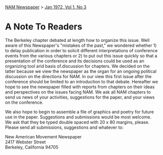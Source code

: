 [NAM Newspaper](/dsa-archive/#nam-newspaper) > [Jan 1972, Vol 1. No 3](/dsa-archive/#january-vol-1-no-3-pdf)

# A Note To Readers

The Berkeley chapter debated at length how to organize this issue. Well aware of this Newspaper's "mistakes of the past," we wondered whether 1) to delay publication in order to solicit different interpretations of conference events from the various chapters or 2) to put out this issue quickly so that a presentation of the conference and its decisions could be used as an organizing tool arid basis of.discussion for chapters. We decided on the latter because we view the newspaper as the organ for an ongoing political discussion on the directions for NAM. In our view this first issue after the conference should be limited to an introduction to that debate. Hereafter we hope to see the newspaper filled with reports from chapters on their ideas and perspectives on the issues facing NAM. We ask all NAM chapters to send us news of your activities, suggestions for the paper, and your views on the conference. 

We also hope to begin to assemble a file of graphics and poetry for future use in the paper. Suggestions and submissions would be most welcome. We ask that they be typed double spaced with 20 x 80 margins, please. Please send all submissions, suggestions and whatever to:

New American Movement Newspaper<br>
2417 Webster Street<br>
Berkeley, California 94705